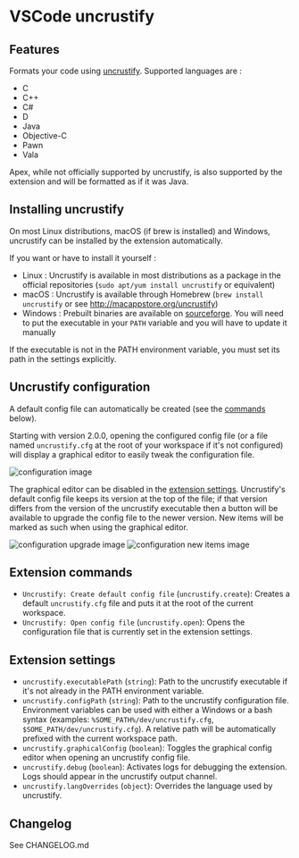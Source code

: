 # VSCode uncrustify

## Features

Formats your code using [uncrustify](https://github.com/uncrustify/uncrustify).
Supported languages are :
- C
- C++
- C#
- D
- Java
- Objective-C
- Pawn
- Vala

Apex, while not officially supported by uncrustify, is also supported by the extension and will be formatted as if it was Java.

## Installing uncrustify

On most Linux distributions, macOS (if brew is installed) and Windows, uncrustify can be installed by the extension automatically.

If you want or have to install it yourself :
- Linux : Uncrustify is available in most distributions as a package in the official repositories (`sudo apt/yum install uncrustify` or equivalent)
- macOS : Uncrustify is available through Homebrew (`brew install uncrustify` or see http://macappstore.org/uncrustify)
- Windows : Prebuilt binaries are available on [sourceforge](https://sourceforge.net/projects/uncrustify/files). You will need to put the executable in your `PATH` variable and you will have to update it manually

If the executable is not in the PATH environment variable, you must set its path in the settings explicitly.

## Uncrustify configuration

A default config file can automatically be created (see the [commands](#extension-commands) below).

Starting with version 2.0.0, opening the configured config file (or a file named `uncrustify.cfg` at the root of your workspace if it's not configured) will display a graphical editor to easily tweak the configuration file.

![configuration image](https://raw.githubusercontent.com/LaurentTreguier/vscode-uncrustify/master/images/screenshot.png)

The graphical editor can be disabled in the [extension settings](#extension-settings).
Uncrustify's default config file keeps its version at the top of the file; if that version differs from the version of the uncrustify executable then a button will be available to upgrade the config file to the newer version. New items will be marked as such when using the graphical editor.

![configuration upgrade image](https://raw.githubusercontent.com/LaurentTreguier/vscode-uncrustify/master/images/screenshot-upgrade.png)
![configuration new items image](https://raw.githubusercontent.com/LaurentTreguier/vscode-uncrustify/master/images/screenshot-new-items.png)

## Extension commands

* `Uncrustify: Create default config file` (`uncrustify.create`): Creates a default `uncrustify.cfg` file and puts it at the root of the current workspace.
* `Uncrustify: Open config file` (`uncrustify.open`): Opens the configuration file that is currently set in the extension settings.

## Extension settings

* `uncrustify.executablePath` (`string`): Path to the uncrustify executable if it's not already in the PATH environment variable.
* `uncrustify.configPath` (`string`): Path to the uncrustify configuration file. Environment variables can be used with either a Windows or a bash syntax (examples: `%SOME_PATH%/dev/uncrustify.cfg`, `$SOME_PATH/dev/uncrustify.cfg`). A relative path will be automatically prefixed with the current workspace path.
* `uncrustify.graphicalConfig` (`boolean`): Toggles the graphical config editor when opening an uncrustify config file.
* `uncrustify.debug` (`boolean`): Activates logs for debugging the extension. Logs should appear in the uncrustify output channel.
* `uncrustify.langOverrides` (`object`): Overrides the language used by uncrustify.

## Changelog

See CHANGELOG.md
